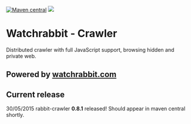 [![Maven central][maven img]][maven]
[![][travis img]][travis]

Watchrabbit - Crawler
=====================

Distributed crawler with full JavaScript support, browsing hidden and private web.

## Powered by [watchrabbit.com]

## Current release
30/05/2015 rabbit-crawler **0.8.1** released! Should appear in maven central shortly.
 

[watchrabbit.com]:http://watchrabbit.com
[travis]:https://travis-ci.org/watchrabbit/rabbit-crawler
[travis img]:https://travis-ci.org/watchrabbit/rabbit-crawler.svg?branch=master
[maven]:https://maven-badges.herokuapp.com/maven-central/com.watchrabbit/rabbit-crawler
[maven img]:https://maven-badges.herokuapp.com/maven-central/com.watchrabbit/rabbit-crawler/badge.svg
